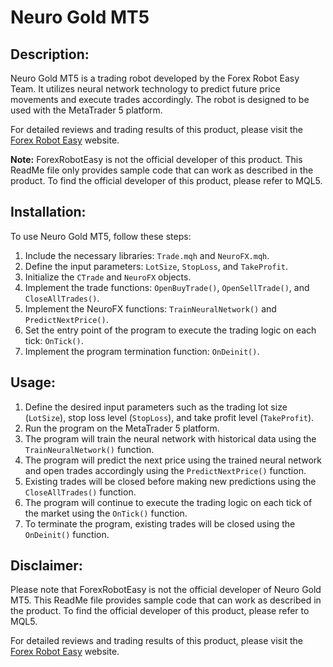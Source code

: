 # Neuro Gold MT5

## Description:

Neuro Gold MT5 is a trading robot developed by the Forex Robot Easy Team. It utilizes neural network technology to predict future price movements and execute trades accordingly. The robot is designed to be used with the MetaTrader 5 platform. 

For detailed reviews and trading results of this product, please visit the [Forex Robot Easy](https://forexroboteasy.com/forex-robot-review/neuro-gold-mt5-review-buy-neuro-fx-ea-score-a-free-ea/) website.

**Note:** ForexRobotEasy is not the official developer of this product. This ReadMe file only provides sample code that can work as described in the product. To find the official developer of this product, please refer to MQL5.

## Installation:

To use Neuro Gold MT5, follow these steps:

1. Include the necessary libraries: `Trade.mqh` and `NeuroFX.mqh`.
2. Define the input parameters: `LotSize`, `StopLoss`, and `TakeProfit`.
3. Initialize the `CTrade` and `NeuroFX` objects.
4. Implement the trade functions: `OpenBuyTrade()`, `OpenSellTrade()`, and `CloseAllTrades()`.
5. Implement the NeuroFX functions: `TrainNeuralNetwork()` and `PredictNextPrice()`.
6. Set the entry point of the program to execute the trading logic on each tick: `OnTick()`.
7. Implement the program termination function: `OnDeinit()`.

## Usage:

1. Define the desired input parameters such as the trading lot size (`LotSize`), stop loss level (`StopLoss`), and take profit level (`TakeProfit`).
2. Run the program on the MetaTrader 5 platform.
3. The program will train the neural network with historical data using the `TrainNeuralNetwork()` function.
4. The program will predict the next price using the trained neural network and open trades accordingly using the `PredictNextPrice()` function.
5. Existing trades will be closed before making new predictions using the `CloseAllTrades()` function.
6. The program will continue to execute the trading logic on each tick of the market using the `OnTick()` function.
7. To terminate the program, existing trades will be closed using the `OnDeinit()` function.

## Disclaimer:

Please note that ForexRobotEasy is not the official developer of Neuro Gold MT5. This ReadMe file provides sample code that can work as described in the product. To find the official developer of this product, please refer to MQL5.

For detailed reviews and trading results of this product, please visit the [Forex Robot Easy](https://forexroboteasy.com/forex-robot-review/neuro-gold-mt5-review-buy-neuro-fx-ea-score-a-free-ea/) website.

